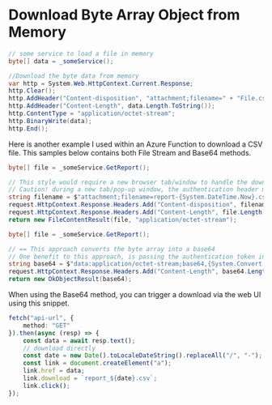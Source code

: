 # Download Byte Array Object from Memory

```csharp
// some service to load a file in memory
byte[] data = _someService();

//Download the byte data from memory
var http = System.Web.HttpContext.Current.Response;
http.Clear();
http.AddHeader("Content-disposition", "attachment;filename=" + "File.csv");
http.AddHeader("Content-Length", data.Length.ToString());
http.ContentType = "application/octet-stream";
http.BinaryWrite(data);
http.End();
```

Here is another example I used within an Azure Function to download a CSV file. This samples below contains both File Stream and Base64 methods.

```csharp
byte[] file = _someService.GetReport();

// This style would require a new browser tab/window to handle the download
// Caution! during a new tab/pop-up window, the authentication header make NOT be supplied
string filename = $"attachment;filename=report-{System.DateTime.Now}.csv";
request.HttpContext.Response.Headers.Add("Content-disposition", filename);
request.HttpContext.Response.Headers.Add("Content-Length", file.Length.ToString());
return new FileContentResult(file, "application/octet-stream");
```

```csharp
byte[] file = _someService.GetReport();

// == This approach converts the byte array into a base64
// One benefit to this approach, is passing the authentication token into the API end-point
string base64 = $"data:application/octet-stream;base64,{System.Convert.ToBase64String(file, 0, file.Length)}";
request.HttpContext.Response.Headers.Add("Content-Length", base64.Length.ToString());
return new OkObjectResult(base64);
```

When using the Base64 method, you can trigger a download via the web UI using this snippet.

```ts
fetch("api-url", {
    method: "GET"
}).then(async (resp) => {
    const data = await resp.text();
    // download directly
    const date = new Date().toLocaleDateString().replaceAll("/", "-");
    const link = document.createElement("a");
    link.href = data;
    link.download = `report_${date}.csv`;
    link.click();
});
```